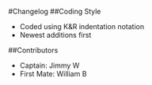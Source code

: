 #Changelog
##Coding Style
* Coded using K&R indentation notation
* Newest additions first

##Contributors
* Captain: Jimmy W
* First Mate: William B

